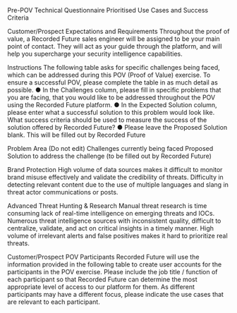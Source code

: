 Pre-POV Technical Questionnaire
Prioritised Use Cases and Success Criteria

Customer/Prospect Expectations and Requirements
Throughout the proof of value, a Recorded Future sales engineer will be assigned to be your main point of contact. They will act as your guide through the platform, and will help you supercharge your security intelligence capabilities.

Instructions
The following table asks for specific challenges being faced, which can be addressed during this POV (Proof of Value) exercise. To ensure a successful POV, please complete the table in as much detail as possible.
●	In the Challenges column, please fill in specific problems that you are facing, that you would like to be addressed throughout the POV using the Recorded Future platform. 
●	In the Expected Solution column, please enter what a successful solution to this problem would look like. What success criteria should be used to measure the success of the solution offered by Recorded Future?
●	Please leave the Proposed Solution blank. This will be filled out by Recorded Future

Problem Area
(Do not edit)	Challenges currently being faced	Proposed Solution to address the challenge
 (to be filled out by Recorded Future)



Brand Protection	High volume of data sources makes it difficult to monitor brand misuse effectively and validate the credibility of threats.	
	Difficulty in detecting relevant content due to the use of multiple languages and slang in threat actor communications or posts.	
		


Advanced Threat Hunting & Research	Manual threat research is time consuming lack of real-time intelligence on emerging threats and IOCs.	
	Numerous threat intelligence sources with inconsistent quality, difficult to centralize, validate, and act on critical insights in a timely manner.	
	High volume of irrelevant alerts and false positives makes it hard to prioritize real threats.	
		

Customer/Prospect POV Participants
Recorded Future will use the information provided in the following table to create user accounts for the participants in the POV exercise. Please include the job title / function of each participant so that Recorded Future can determine the most appropriate level of access to our platform for them. As different participants may have a different focus, please indicate the use cases that are relevant to each participant. 
